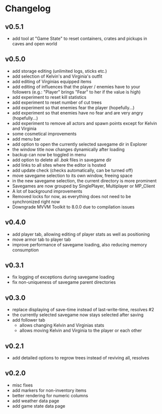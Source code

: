 # Changelog

## v0.5.1
- add tool at "Game State" to reset containers, crates and pickups in caves and open world

## v0.5.0
- add storage editing (unlimited logs, sticks etc.)
- add selection of Kelvin's and Virginia's outfit
- add editing of Virginias equipped items
- add editing of influences that the player / enemies have to your followers (e.g.: "Player" brings "Fear" to her if the value is high)
- add experiment to reset kill statistics
- add experiment to reset number of cut trees
- add experiment so that enemies fear the player (hopefully...)
- add experiment so that enemies have no fear and are very angry (hopefully...)
- add experiment to remove all actors and spawn points except for Kelvin and Virginia
- some cosmetical improvements
- add menu bar
- add option to open the currently selected savegame dir in Explorer
- the window title now changes dynamically after loading
- backup can now be toggled in menu
- add option to delete all *.bak* files in savegame dir
- add links to all sites where the editor is hosted
- add update check (checks automatically, can be turned off)
- move savegame selection to its own window, freeing space
- in the new savegame selection, the current directory is more prominent
- Savegames are now grouped by SinglePlayer, Multiplayer or MP_Client
- A lot of background improvements
- Removed locks for now, as everything does not need to be synchronized right now
- Downgrade MVVM Toolkit to 8.0.0 due to compilation issues

## v0.4.0
- add player tab, allowing editing of player stats as well as positioning
- move armor tab to player tab
- improve performance of savegame loading, also reducing memory consumption

## v0.3.1
- fix logging of exceptions during savegame loading
- fix non-uniqueness of savegame parent directories

## v0.3.0
- replace displaying of save-time instead of last-write-time, resolves #2
- the currently selected savegame now stays selected after saving
- add follower tab
  - allows changing Kelvin and Virginias stats
  - allows moving Kelvin and Virginia to the player or each other

## v0.2.1
- add detailed options to regrow trees instead of reviving all, resolves

## v0.2.0
- misc fixes
- add markers for non-inventory items
- better rendering for numeric columns
- add weather data page
- add game state data page
